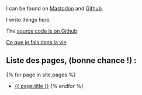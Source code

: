 I can be found on [Mastodon](https://eldritch.cafe/@davidbruant) and [Github](https://github.com/DavidBruant).

I write things here

The [source code is on Github](https://github.com/DavidBruant/davidbruant.github.io/)

[Ce que je fais dans la vie](./dans-la-vie/)

## Liste des pages, (bonne chance !)  :

{% for page in site.pages %}
- [{{ page.title }}]({{page.url}})
{% endfor %}
